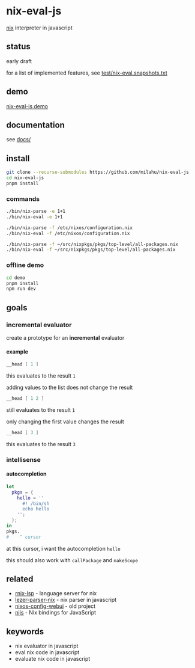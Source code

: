 # nix-eval-js

[nix](https://github.com/NixOS/nix) interpreter in javascript

## status

early draft

for a list of implemented features, see [test/nix-eval.snapshots.txt](test/nix-eval.snapshots.txt)

## demo

[nix-eval-js demo](https://milahu.github.io/nix-eval-js/demo/dist/)

## documentation

see [docs/](docs/)

## install

```sh
git clone --recurse-submodules https://github.com/milahu/nix-eval-js
cd nix-eval-js
pnpm install
```

### commands

```sh
./bin/nix-parse -e 1+1
./bin/nix-eval -e 1+1

./bin/nix-parse -f /etc/nixos/configuration.nix
./bin/nix-eval -f /etc/nixos/configuration.nix

./bin/nix-parse -f ~/src/nixpkgs/pkgs/top-level/all-packages.nix
./bin/nix-eval -f ~/src/nixpkgs/pkgs/top-level/all-packages.nix
```

### offline demo

```sh
cd demo
pnpm install
npm run dev
```

## goals

### incremental evaluator

create a prototype for an **incremental** evaluator

#### example

```nix
__head [ 1 ]
```

this evaluates to the result `1`

adding values to the list does not change the result

```nix
__head [ 1 2 ]
```

still evaluates to the result `1`

only changing the first value changes the result

```nix
__head [ 3 ]
```

this evaluates to the result `3`

### intellisense

#### autocompletion

```nix
let
  pkgs = {
    hello = ''
      #! /bin/sh
      echo hello
    '';
  };
in
pkgs.
#    ^ cursor
```

at this cursor, i want the autocompletion `hello`

this should also work with `callPackage` and `makeScope`

## related

* [rnix-lsp](https://github.com/nix-community/rnix-lsp) - language server for nix
* [lezer-parser-nix](https://github.com/milahu/lezer-parser-nix) - nix parser in javascript
* [nixos-config-webui](https://github.com/milahu/nixos-config-webui) - old project
* [nijs](https://github.com/svanderburg/nijs) - Nix bindings for JavaScript

## keywords

* nix evaluator in javascript
* eval nix code in javascript
* evaluate nix code in javascript
